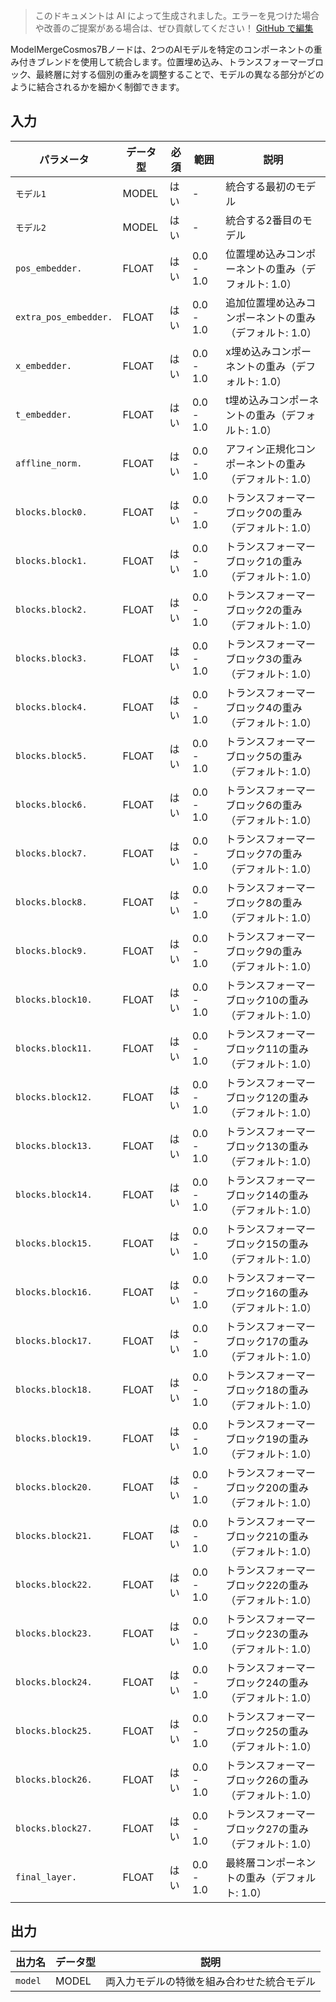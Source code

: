 > このドキュメントは AI によって生成されました。エラーを見つけた場合や改善のご提案がある場合は、ぜひ貢献してください！ [GitHub で編集](https://github.com/Comfy-Org/embedded-docs/blob/main/comfyui_embedded_docs/docs/ModelMergeCosmos7B/ja.md)

ModelMergeCosmos7Bノードは、2つのAIモデルを特定のコンポーネントの重み付きブレンドを使用して統合します。位置埋め込み、トランスフォーマーブロック、最終層に対する個別の重みを調整することで、モデルの異なる部分がどのように結合されるかを細かく制御できます。

## 入力

| パラメータ | データ型 | 必須 | 範囲 | 説明 |
|-----------|-----------|----------|-------|-------------|
| `モデル1` | MODEL | はい | - | 統合する最初のモデル |
| `モデル2` | MODEL | はい | - | 統合する2番目のモデル |
| `pos_embedder.` | FLOAT | はい | 0.0 - 1.0 | 位置埋め込みコンポーネントの重み（デフォルト: 1.0） |
| `extra_pos_embedder.` | FLOAT | はい | 0.0 - 1.0 | 追加位置埋め込みコンポーネントの重み（デフォルト: 1.0） |
| `x_embedder.` | FLOAT | はい | 0.0 - 1.0 | x埋め込みコンポーネントの重み（デフォルト: 1.0） |
| `t_embedder.` | FLOAT | はい | 0.0 - 1.0 | t埋め込みコンポーネントの重み（デフォルト: 1.0） |
| `affline_norm.` | FLOAT | はい | 0.0 - 1.0 | アフィン正規化コンポーネントの重み（デフォルト: 1.0） |
| `blocks.block0.` | FLOAT | はい | 0.0 - 1.0 | トランスフォーマーブロック0の重み（デフォルト: 1.0） |
| `blocks.block1.` | FLOAT | はい | 0.0 - 1.0 | トランスフォーマーブロック1の重み（デフォルト: 1.0） |
| `blocks.block2.` | FLOAT | はい | 0.0 - 1.0 | トランスフォーマーブロック2の重み（デフォルト: 1.0） |
| `blocks.block3.` | FLOAT | はい | 0.0 - 1.0 | トランスフォーマーブロック3の重み（デフォルト: 1.0） |
| `blocks.block4.` | FLOAT | はい | 0.0 - 1.0 | トランスフォーマーブロック4の重み（デフォルト: 1.0） |
| `blocks.block5.` | FLOAT | はい | 0.0 - 1.0 | トランスフォーマーブロック5の重み（デフォルト: 1.0） |
| `blocks.block6.` | FLOAT | はい | 0.0 - 1.0 | トランスフォーマーブロック6の重み（デフォルト: 1.0） |
| `blocks.block7.` | FLOAT | はい | 0.0 - 1.0 | トランスフォーマーブロック7の重み（デフォルト: 1.0） |
| `blocks.block8.` | FLOAT | はい | 0.0 - 1.0 | トランスフォーマーブロック8の重み（デフォルト: 1.0） |
| `blocks.block9.` | FLOAT | はい | 0.0 - 1.0 | トランスフォーマーブロック9の重み（デフォルト: 1.0） |
| `blocks.block10.` | FLOAT | はい | 0.0 - 1.0 | トランスフォーマーブロック10の重み（デフォルト: 1.0） |
| `blocks.block11.` | FLOAT | はい | 0.0 - 1.0 | トランスフォーマーブロック11の重み（デフォルト: 1.0） |
| `blocks.block12.` | FLOAT | はい | 0.0 - 1.0 | トランスフォーマーブロック12の重み（デフォルト: 1.0） |
| `blocks.block13.` | FLOAT | はい | 0.0 - 1.0 | トランスフォーマーブロック13の重み（デフォルト: 1.0） |
| `blocks.block14.` | FLOAT | はい | 0.0 - 1.0 | トランスフォーマーブロック14の重み（デフォルト: 1.0） |
| `blocks.block15.` | FLOAT | はい | 0.0 - 1.0 | トランスフォーマーブロック15の重み（デフォルト: 1.0） |
| `blocks.block16.` | FLOAT | はい | 0.0 - 1.0 | トランスフォーマーブロック16の重み（デフォルト: 1.0） |
| `blocks.block17.` | FLOAT | はい | 0.0 - 1.0 | トランスフォーマーブロック17の重み（デフォルト: 1.0） |
| `blocks.block18.` | FLOAT | はい | 0.0 - 1.0 | トランスフォーマーブロック18の重み（デフォルト: 1.0） |
| `blocks.block19.` | FLOAT | はい | 0.0 - 1.0 | トランスフォーマーブロック19の重み（デフォルト: 1.0） |
| `blocks.block20.` | FLOAT | はい | 0.0 - 1.0 | トランスフォーマーブロック20の重み（デフォルト: 1.0） |
| `blocks.block21.` | FLOAT | はい | 0.0 - 1.0 | トランスフォーマーブロック21の重み（デフォルト: 1.0） |
| `blocks.block22.` | FLOAT | はい | 0.0 - 1.0 | トランスフォーマーブロック22の重み（デフォルト: 1.0） |
| `blocks.block23.` | FLOAT | はい | 0.0 - 1.0 | トランスフォーマーブロック23の重み（デフォルト: 1.0） |
| `blocks.block24.` | FLOAT | はい | 0.0 - 1.0 | トランスフォーマーブロック24の重み（デフォルト: 1.0） |
| `blocks.block25.` | FLOAT | はい | 0.0 - 1.0 | トランスフォーマーブロック25の重み（デフォルト: 1.0） |
| `blocks.block26.` | FLOAT | はい | 0.0 - 1.0 | トランスフォーマーブロック26の重み（デフォルト: 1.0） |
| `blocks.block27.` | FLOAT | はい | 0.0 - 1.0 | トランスフォーマーブロック27の重み（デフォルト: 1.0） |
| `final_layer.` | FLOAT | はい | 0.0 - 1.0 | 最終層コンポーネントの重み（デフォルト: 1.0） |

## 出力

| 出力名 | データ型 | 説明 |
|-------------|-----------|-------------|
| `model` | MODEL | 両入力モデルの特徴を組み合わせた統合モデル |
